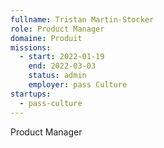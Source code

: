 ```yaml
---
fullname: Tristan Martin-Stocker
role: Product Manager
domaine: Produit
missions:
  - start: 2022-01-19
    end: 2022-03-03
    status: admin
    employer: pass Culture
startups:
  - pass-culture
---
```


Product Manager
